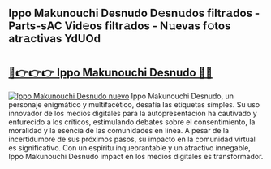 ## Ippo Makunouchi Desnudo D𝚎sn𝚞dos filtr𝚊dos - Parts-sAC Vid𝚎os filtr𝚊dos - N𝚞evas f𝚘tos atr𝚊ctivas YdUOd

# <h2><a href="http://mb94ykj.tromn.icu/?c=Ippo+Makunouchi+Desnudo">🔗👉👉👉 Ippo Makunouchi Desnudo 🔗🔗</a></h2>

[![Ippo Makunouchi Desnudo nuevo](https://i.imgur.com/pEAQMta.gif)](http://mb94ykj.tromn.icu/?c=Ippo+Makunouchi+Desnudo)
Ippo Makunouchi Desnudo, un personaje enigmático y multifacético, desafía las etiquetas simples. Su uso innovador de los medios digitales para la autopresentación ha cautivado y enfurecido a los críticos, estimulando debates sobre el consentimiento, la moralidad y la esencia de las comunidades en línea. A pesar de la incertidumbre de sus próximos pasos, su impacto en la comunidad virtual es significativo. Con un espíritu inquebrantable y un atractivo innegable, Ippo Makunouchi Desnudo impact en los medios digitales es transformador.
